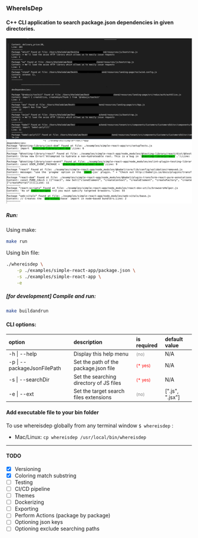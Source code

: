 ### WhereIsDep


####  C++ CLI application to search package.json dependencies in given directories.


<img src="./whereisdep.png" width="600">

<img src="./whereisdep_colored.png" width="600">


##### Run:
Using make:
```bash
make run
```
Using bin file:
```bash
./whereisdep \
	-p ./examples/simple-react-app/package.json \
	-s ./examples/simple-react-app \
	-e 
```

##### [for development] Compile and run:
```bash
make buildandrun
```



#### CLI options:


| option                       | description                               | is required                                            | default value      |
| :---                         | :---                                      | :---                                                   | :---               |
| -h \| --help                 | Display this help menu                    | <small><span style="color:gray;">(no)</span></small>   | N/A                |
| -p \| --packageJsonFilePath  | Set the path of the package.json file     | <small><span style="color:red;">(* yes)</span></small> | N/A                |
| -s \| --searchDir            | Set the searching directory of JS files   | <small><span style="color:red;">(* yes)</span></small> | N/A                |
| -e \| --ext                  | Set the target search files extensions    | <small><span style="color:gray;">(no)</span></small>   | [".js", ".jsx"]    |



  
  
  
#### Add executable file to your bin folder
To use whereisdep globally from any terminal window `$ whereisdep` :
- Mac/Linux: `cp whereisdep /usr/local/bin/whereisdep`
  
  
  
----------------------------------------------------------------

#### TODO

- [x] Versioning
- [x] Coloring match substring
- [ ] Testing
- [ ] CI/CD pipeline
- [ ] Themes
- [ ] Dockerizing
- [ ] Exporting
- [ ] Perform Actions (package by package)
- [ ] Optioning json keys
- [ ] Optioning exclude searching paths
